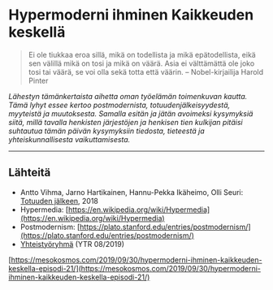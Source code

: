 # Hypermoderni ihminen Kaikkeuden keskellä

> Ei ole tiukkaa eroa sillä, mikä on todellista ja mikä epätodellista, eikä sen välillä mikä on tosi ja mikä on väärä. Asia ei välttämättä ole joko tosi tai väärä, se voi olla sekä totta että väärin. – Nobel-kirjailija Harold Pinter

_Lähestyn tämänkertaista aihetta oman työelämän toimenkuvan kautta. Tämä lyhyt essee kertoo postmodernista, totuudenjälkeisyydestä, myyteistä ja muutoksesta. Samalla esitän ja jätän avoimeksi kysymyksiä siitä, millä tavalla henkisten järjestöjen ja henkisen tien kulkijan pitäisi suhtautua tämän päivän kysymyksiin tiedosta, tieteestä ja yhteiskunnallisesta vaikuttamisesta._

---

## Lähteitä

* Antto Vihma, Jarno Hartikainen, Hannu-Pekka Ikäheimo, Olli Seuri: [Totuuden jälkeen](http://www.teos.fi/kirjat/kaikki/2018-syksy/totuuden-jälkeen.html), 2018
* Hypermedia: [https://en.wikipedia.org/wiki/Hypermedia](https://en.wikipedia.org/wiki/Hypermedia)
* Postmodernism: [https://plato.stanford.edu/entries/postmodernism/](https://plato.stanford.edu/entries/postmodernism/)
* [Yhteistyöryhmä](https://www.facebook.com/events/kreivilä/henkisyys-ja-tiede-yhteistyöryhmä-19-seminaari-kreivilässä/831183440578357/) \(YTR 08/2019\)

[https://mesokosmos.com/2019/09/30/hypermoderni-ihminen-kaikkeuden-keskella-episodi-21/](https://mesokosmos.com/2019/09/30/hypermoderni-ihminen-kaikkeuden-keskella-episodi-21/)

